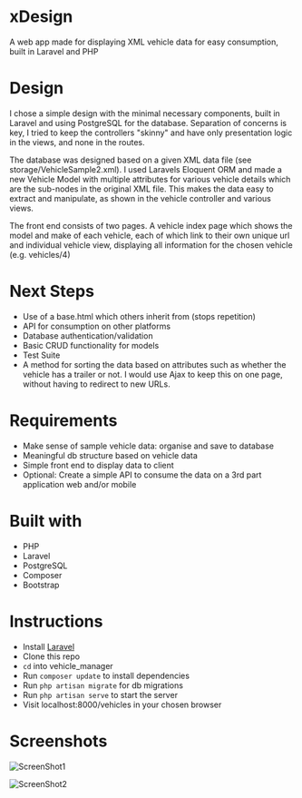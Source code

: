 # xDesign
A web app made for displaying XML vehicle data for easy consumption, built in Laravel and PHP

# Design
I chose a simple design with the minimal necessary components, built in Laravel and using PostgreSQL for the database. Separation of concerns is key, I tried to keep the controllers "skinny" and have only presentation logic in the views, and none in the routes.

The database was designed based on a given XML data file (see storage/VehicleSample2.xml).
I used Laravels Eloquent ORM and made a new Vehicle Model with multiple attributes for various vehicle details which are the sub-nodes in the original XML file.
This makes the data easy to extract and manipulate, as shown in the vehicle controller and various views.

The front end consists of two pages. A vehicle index page which shows the model and make of each vehicle, each of which link to their own unique url and individual vehicle view, displaying all information for the chosen vehicle (e.g. vehicles/4)

# Next Steps
- Use of a base.html which others inherit from (stops repetition)
- API for consumption on other platforms
- Database authentication/validation
- Basic CRUD functionality for models
- Test Suite
- A method for sorting the data based on attributes such as whether the vehicle has a trailer or not. I would use Ajax to keep this on one page, without having to redirect to new URLs.

# Requirements
- Make sense of sample vehicle data: organise and save to database
- Meaningful db structure based on vehicle data
- Simple front end to display data to client
- Optional: Create a simple API to consume the data on a 3rd part application web and/or mobile

# Built with
- PHP
- Laravel
- PostgreSQL
- Composer
- Bootstrap

# Instructions
- Install [Laravel](http://laravel.com/)
- Clone this repo
- `cd` into vehicle_manager
- Run `composer update` to install dependencies
- Run `php artisan migrate` for db migrations
- Run `php artisan serve` to start the server
- Visit localhost:8000/vehicles in your chosen browser

# Screenshots
![ScreenShot1](https://i.imgur.com/66M4kv1.png)

![ScreenShot2](https://i.imgur.com/N9cACVQ.png)
